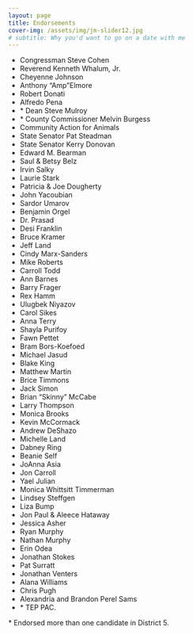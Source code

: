 ```yaml
---
layout: page
title: Endorsements
cover-img: /assets/img/jm-slider12.jpg
# subtitle: Why you'd want to go on a date with me
---
```


- Congressman Steve Cohen
- Reverend Kenneth Whalum, Jr.
- Cheyenne Johnson
- Anthony “Amp”Elmore
- Robert Donati
- Alfredo Pena
- \* Dean Steve Mulroy
- \* County Commissioner Melvin Burgess
- Community Action for Animals
- State Senator Pat Steadman
- State Senator Kerry Donovan
- Edward M. Bearman
- Saul & Betsy Belz
- Irvin Salky
- Laurie Stark
- Patricia & Joe Dougherty
- John Yacoubian
- Sardor Umarov
- Benjamin Orgel
- Dr. Prasad
- Desi Franklin
- Bruce Kramer
- Jeff Land
- Cindy Marx-Sanders
- Mike Roberts
- Carroll Todd
- Ann Barnes
- Barry Frager
- Rex Hamm
- Ulugbek Niyazov
- Carol Sikes
- Anna Terry
- Shayla Purifoy
- Fawn Pettet
- Bram Bors-Koefoed
- Michael Jasud
- Blake King
- Matthew Martin
- Brice Timmons
- Jack Simon
- Brian “Skinny” McCabe
- Larry Thompson
- Monica Brooks
- Kevin McCormack
- Andrew DeShazo
- Michelle Land
- Dabney Ring
- Beanie Self
- JoAnna Asia
- Jon Carroll
- Yael Julian
- Monica Whittsitt Timmerman
- Lindsey Steffgen
- Liza Bump
- Jon Paul & Aleece Hataway
- Jessica Asher
- Ryan Murphy
- Nathan Murphy
- Erin Odea
- Jonathan Stokes
- Pat Surratt
- Jonathan Venters
- Alana Williams
- Chris Pugh
- Alexandria and Brandon Perel Sams
- \* TEP PAC.

\* Endorsed more than one candidate in District 5.